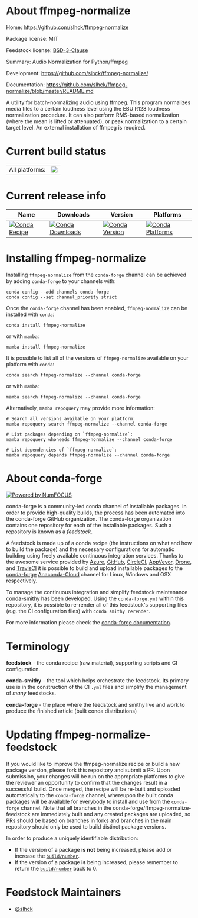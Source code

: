 About ffmpeg-normalize
======================

Home: https://github.com/slhck/ffmpeg-normalize

Package license: MIT

Feedstock license: [BSD-3-Clause](https://github.com/conda-forge/ffmpeg-normalize-feedstock/blob/main/LICENSE.txt)

Summary: Audio Normalization for Python/ffmpeg

Development: https://github.com/slhck/ffmpeg-normalize/

Documentation: https://github.com/slhck/ffmpeg-normalize/blob/master/README.md

A utility for batch-normalizing audio using ffmpeg.
This program normalizes media files to a certain loudness level using the
EBU R128 loudness normalization procedure. It can also perform RMS-based
normalization (where the mean is lifted or attenuated), or peak
normalization to a certain target level.
An external installation of ffmpeg is reuqired.


Current build status
====================


<table><tr><td>All platforms:</td>
    <td>
      <a href="https://dev.azure.com/conda-forge/feedstock-builds/_build/latest?definitionId=14627&branchName=main">
        <img src="https://dev.azure.com/conda-forge/feedstock-builds/_apis/build/status/ffmpeg-normalize-feedstock?branchName=main">
      </a>
    </td>
  </tr>
</table>

Current release info
====================

| Name | Downloads | Version | Platforms |
| --- | --- | --- | --- |
| [![Conda Recipe](https://img.shields.io/badge/recipe-ffmpeg--normalize-green.svg)](https://anaconda.org/conda-forge/ffmpeg-normalize) | [![Conda Downloads](https://img.shields.io/conda/dn/conda-forge/ffmpeg-normalize.svg)](https://anaconda.org/conda-forge/ffmpeg-normalize) | [![Conda Version](https://img.shields.io/conda/vn/conda-forge/ffmpeg-normalize.svg)](https://anaconda.org/conda-forge/ffmpeg-normalize) | [![Conda Platforms](https://img.shields.io/conda/pn/conda-forge/ffmpeg-normalize.svg)](https://anaconda.org/conda-forge/ffmpeg-normalize) |

Installing ffmpeg-normalize
===========================

Installing `ffmpeg-normalize` from the `conda-forge` channel can be achieved by adding `conda-forge` to your channels with:

```
conda config --add channels conda-forge
conda config --set channel_priority strict
```

Once the `conda-forge` channel has been enabled, `ffmpeg-normalize` can be installed with `conda`:

```
conda install ffmpeg-normalize
```

or with `mamba`:

```
mamba install ffmpeg-normalize
```

It is possible to list all of the versions of `ffmpeg-normalize` available on your platform with `conda`:

```
conda search ffmpeg-normalize --channel conda-forge
```

or with `mamba`:

```
mamba search ffmpeg-normalize --channel conda-forge
```

Alternatively, `mamba repoquery` may provide more information:

```
# Search all versions available on your platform:
mamba repoquery search ffmpeg-normalize --channel conda-forge

# List packages depending on `ffmpeg-normalize`:
mamba repoquery whoneeds ffmpeg-normalize --channel conda-forge

# List dependencies of `ffmpeg-normalize`:
mamba repoquery depends ffmpeg-normalize --channel conda-forge
```


About conda-forge
=================

[![Powered by
NumFOCUS](https://img.shields.io/badge/powered%20by-NumFOCUS-orange.svg?style=flat&colorA=E1523D&colorB=007D8A)](https://numfocus.org)

conda-forge is a community-led conda channel of installable packages.
In order to provide high-quality builds, the process has been automated into the
conda-forge GitHub organization. The conda-forge organization contains one repository
for each of the installable packages. Such a repository is known as a *feedstock*.

A feedstock is made up of a conda recipe (the instructions on what and how to build
the package) and the necessary configurations for automatic building using freely
available continuous integration services. Thanks to the awesome service provided by
[Azure](https://azure.microsoft.com/en-us/services/devops/), [GitHub](https://github.com/),
[CircleCI](https://circleci.com/), [AppVeyor](https://www.appveyor.com/),
[Drone](https://cloud.drone.io/welcome), and [TravisCI](https://travis-ci.com/)
it is possible to build and upload installable packages to the
[conda-forge](https://anaconda.org/conda-forge) [Anaconda-Cloud](https://anaconda.org/)
channel for Linux, Windows and OSX respectively.

To manage the continuous integration and simplify feedstock maintenance
[conda-smithy](https://github.com/conda-forge/conda-smithy) has been developed.
Using the ``conda-forge.yml`` within this repository, it is possible to re-render all of
this feedstock's supporting files (e.g. the CI configuration files) with ``conda smithy rerender``.

For more information please check the [conda-forge documentation](https://conda-forge.org/docs/).

Terminology
===========

**feedstock** - the conda recipe (raw material), supporting scripts and CI configuration.

**conda-smithy** - the tool which helps orchestrate the feedstock.
                   Its primary use is in the construction of the CI ``.yml`` files
                   and simplify the management of *many* feedstocks.

**conda-forge** - the place where the feedstock and smithy live and work to
                  produce the finished article (built conda distributions)


Updating ffmpeg-normalize-feedstock
===================================

If you would like to improve the ffmpeg-normalize recipe or build a new
package version, please fork this repository and submit a PR. Upon submission,
your changes will be run on the appropriate platforms to give the reviewer an
opportunity to confirm that the changes result in a successful build. Once
merged, the recipe will be re-built and uploaded automatically to the
`conda-forge` channel, whereupon the built conda packages will be available for
everybody to install and use from the `conda-forge` channel.
Note that all branches in the conda-forge/ffmpeg-normalize-feedstock are
immediately built and any created packages are uploaded, so PRs should be based
on branches in forks and branches in the main repository should only be used to
build distinct package versions.

In order to produce a uniquely identifiable distribution:
 * If the version of a package **is not** being increased, please add or increase
   the [``build/number``](https://docs.conda.io/projects/conda-build/en/latest/resources/define-metadata.html#build-number-and-string).
 * If the version of a package **is** being increased, please remember to return
   the [``build/number``](https://docs.conda.io/projects/conda-build/en/latest/resources/define-metadata.html#build-number-and-string)
   back to 0.

Feedstock Maintainers
=====================

* [@slhck](https://github.com/slhck/)

